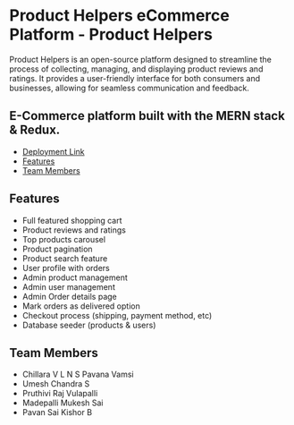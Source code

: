 # Product Helpers eCommerce Platform - Product Helpers

Product Helpers is an open-source platform designed to streamline the process of collecting, managing, and displaying product reviews and ratings. It provides a user-friendly interface for both consumers and businesses, allowing for seamless communication and feedback.

## E-Commerce platform built with the MERN stack & Redux.

<!-- toc -->
- [Deployment Link](https://product-helpers-4avp.onrender.com/)
- [Features](#features)
- [Team Members](#team-members)
<!-- tocstop -->

## Features

- Full featured shopping cart
- Product reviews and ratings
- Top products carousel
- Product pagination
- Product search feature
- User profile with orders
- Admin product management
- Admin user management
- Admin Order details page
- Mark orders as delivered option
- Checkout process (shipping, payment method, etc)
- Database seeder (products & users)

## Team Members

 - Chillara V L N S Pavana Vamsi
 - Umesh Chandra S
 - Pruthivi Raj Vulapalli
 - Madepalli Mukesh Sai
 - Pavan Sai Kishor B
